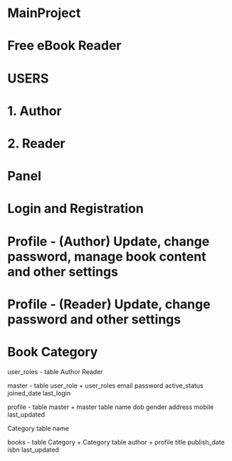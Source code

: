 # MainProject

# Free eBook Reader
# USERS
# 1. Author
# 2. Reader

# Panel
# Login and Registration
# Profile - (Author) Update, change password, manage book content and other settings
# Profile - (Reader) Update, change password and other settings

# Book Category


user_roles - table
Author
Reader

master - table
user_role + user_roles
email
password
active_status
joined_date
last_login

profile - table
master + master table
name
dob
gender
address
mobile
last_updated

Category table
name

books - table
Category + Category table
author + profile
title
publish_date
isbn
last_updated
